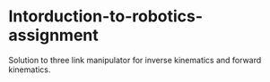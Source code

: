 # Intorduction-to-robotics-assignment

Solution to three link manipulator for inverse kinematics and forward kinematics.

